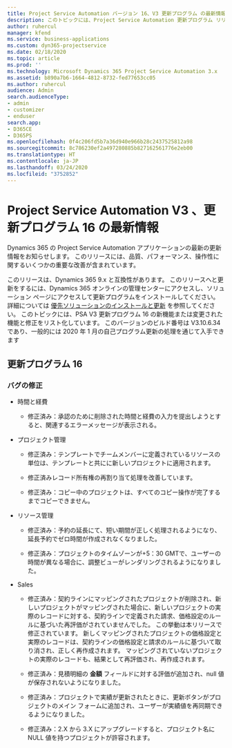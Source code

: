 ```yaml
---
title: Project Service Automation バージョン 16、V3 更新プログラム の最新情報
description: このトピックには、Project Service Automation 更新プログラム リリース 16、V3 で利用可能な機能と修正をリスト化しています。
author: ruhercul
manager: kfend
ms.service: business-applications
ms.custom: dyn365-projectservice
ms.date: 02/18/2020
ms.topic: article
ms.prod: ''
ms.technology: Microsoft Dynamics 365 Project Service Automation 3.x
ms.assetid: b890a7b6-1664-4812-8732-fed77653cc05
ms.author: ruhercul
audience: Admin
search.audienceType:
- admin
- customizer
- enduser
search.app:
- D365CE
- D365PS
ms.openlocfilehash: 0f4c206fd5b7a36d940e966b28c2437525812a98
ms.sourcegitcommit: 8c786230ef2a497280885b827162561776e2eb00
ms.translationtype: HT
ms.contentlocale: ja-JP
ms.lasthandoff: 03/24/2020
ms.locfileid: "3752852"
---
```

# <a name="project-service-automation-v3-update-release-16"></a>Project Service Automation V3 、更新プログラム 16 の最新情報
Dynamics 365 の Project Service Automation アプリケーションの最新の更新情報をお知らせします。 このリリースには、品質、パフォーマンス、操作性に関するいくつかの重要な改善が含まれています。

このリリースは、Dynamics 365 9.x と互換性があります。 このリリースへと更新をするには、Dynamics 365 オンラインの管理センターにアクセスし、ソリューション ページにアクセスして更新プログラムをインストールしてください。 詳細については [優先ソリューションのインストールと更新](https://docs.microsoft.com/dynamics365/project-service/upgrade-psa-home-page) を参照してください。 このトピックには、PSA V3 更新プログラム 16 の新機能または変更された機能と修正をリスト化しています。 このバージョンのビルド番号は V3.10.6.34 であり、一般的には 2020 年 1 月の自己プログラム更新の処理を通じて入手できます

## <a name="update-release-16"></a>更新プログラム 16

### <a name="bug-fixes"></a>バグの修正

-   時間と経費

    -   修正済み：承認のために削除された時間と経費の入力を提出しようとすると、関連するエラーメッセージが表示される。

-   プロジェクト管理

    -   修正済み：テンプレートでチームメンバーに定義されているリソースの単位は、テンプレートと共にに新しいプロジェクトに適用されます。

    -   修正済みレコード所有権の再割り当て処理を改善しています。

    -   修正済み：コピー中のプロジェクトは、すべてのコピー操作が完了するまでコピーできません。

-   リソース管理

    -   修正済み：予約の延長にて、短い期間が正しく処理されるようになり、延長予約でゼロ時間が作成されなくなりました。

    -   修正済み：プロジェクトのタイムゾーンが+5：30 GMTで、ユーザーの時間が異なる場合に、調整ビューがレンダリングされるようになりました。

-   Sales

    -   修正済み：契約ラインにマッピングされたプロジェクトが削除され、新しいプロジェクトがマッピングされた場合に、新しいプロジェクトの実際のレコードに対する、契約ラインで定義された請求、価格設定のルールに基づいた再評価がされていませんでした。 この挙動は本リリースで修正されています。 新しくマッピングされたプロジェクトの価格設定と実際のレコードは、契約ラインの価格設定と請求のルールに基づいて取り消され、正しく再作成されます。 マッピングされていないプロジェクトの実際のレコードも、結果として再評価され、再作成されます。

    -   修正済み：見積明細の **金額** フィールドに対する評価が追加され、null 値が保存されないようになりました。

    -   修正済み：プロジェクトで実績が更新されたときに、更新ボタンがプロジェクトのメイン フォームに追加され、ユーザーが実績値を再同期できるようになりました。

    -   修正済み：2.X から 3.X にアップグレードすると、プロジェクト名に NULL 値を持つプロジェクトが許容されます。


